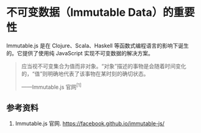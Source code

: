 # 不可变数据（Immutable Data）的重要性

Immutable.js 是在 Clojure、Scala、Haskell 等函数式编程语言的影响下诞生的。它提供了使用纯 JavaScript 实现不可变数据的解决方案。

> 应当视不可变集合为值而非对象。“对象”描述的事物是会随着时间变化的，“值”则明确地代表了该事物在某时刻的确切状态。
>
> ——Immutable.js 官网<sup>[1]</sup>


## 参考资料

1. Immutable.js 官网. https://facebook.github.io/immutable-js/
